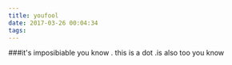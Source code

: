 ```yaml
---
title: youfool
date: 2017-03-26 00:04:34
tags:
---
```

###it's imposibiable you know 
. this is a dot
.is also too
you know

